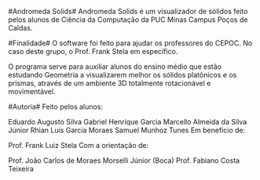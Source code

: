 #Andromeda Solids#
Andromeda Solids é um visualizador de sólidos feito pelos alunos de Ciência da Computação da PUC Minas Campus Poços de Caldas.

#Finalidade#
O software foi feito para ajudar os professores do CEPOC. No caso deste grupo, o Prof. Frank Stela em específico.

O programa serve para auxiliar alunos do ensino médio que estão estudando Geometria a visualizarem melhor os sólidos platônicos e os prismas, através de um ambiente 3D totalmente rotacionável e movimentável.

#Autoria#
Feito pelos alunos:

Eduardo Augusto Silva
Gabriel Henrique Garcia
Marcello Almeida da Silva Júnior
Rhian Luis Garcia Moraes
Samuel Munhoz Tunes
Em benefício de:

Prof. Frank Luiz Stela
Com a orientação de:

Prof. João Carlos de Moraes Morselli Júnior (Boca)
Prof. Fabiano Costa Teixeira
